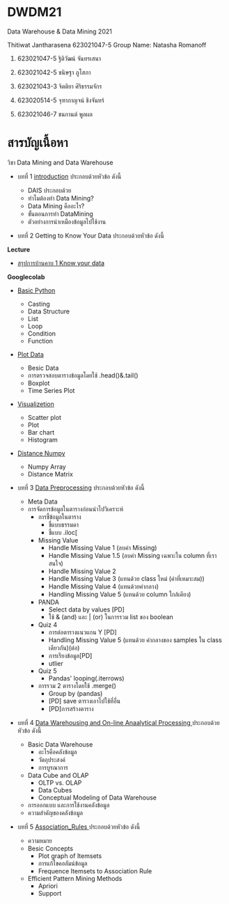 # DWDM21
Data Warehouse &amp; Data Mining 2021

Thitiwat Jantharasena 623021047-5
Group Name: Natasha Romanoff

1. 623021047-5	ฐิติวัฒน์ จันทรเสนา

2. 623021042-5	ขนิษฐา ภูโสภา

3. 623021043-3	จิตติยา ศิริธรรมจักร

4. 623020514-5	จุฑากาญจน์ ชิงจันทร์

5. 623021046-7	ชนกานต์ พูลผล

# สารบัญเนื้อหา

วิชา Data Mining and Data Warehouse

* บทที่ 1 [introduction](https://github.com/ThitiwatJtrsn/DWDM21/blob/main/HW1.pdf) ประกอบด้วยหัวข้อ ดังนี้

  * DAIS ประกอบด้วย
  * ทำไมต้องทำ Data Mining?
  * Data Mining คืออะไร?
  * ขั้นตอนการทำ DataMining
  * ตัวอย่างการนำเหมืองข้อมูลไปใช้งาน
  
* บทที่ 2 Getting to Know Your Data ประกอบด้วยหัวข้อ ดังนี้

**Lecture**

  * [สรุปการบ้านคาบ 1 Know your data](https://github.com/ThitiwatJtrsn/DWDM21/blob/main/HW2.1.pdf)

**Googlecolab**

  * [Basic Python](https://github.com/ThitiwatJtrsn/DWDM21/blob/main/Data101_(Chapter2).ipynb)
    * Casting
    * Data Structure
    * List
    * Loop
    * Condition
    * Function
  * [Plot Data](https://github.com/ThitiwatJtrsn/DWDM21/blob/main/Data102_(Chapter2).ipynb)
    * Besic Data
    * การตรวจสอบตารางข้อมูลโดยใช้ .head()&.tail()
    * Boxplot
    * Time Series Plot
  * [Visualizetion](https://github.com/ThitiwatJtrsn/DWDM21/blob/main/Data_Visualization.ipynb)
    * Scatter plot
    * Plot
    * Bar chart
    * Histogram
  * [Distance Numpy](https://github.com/ThitiwatJtrsn/DWDM21/blob/main/Distance_Numpy.ipynb)
    * Numpy Array
    * Distance Matrix
    
* บทที่ 3 [Data Preprocessing](https://github.com/ThitiwatJtrsn/DWDM21/blob/main/Data_Preprocessing(Chapter_3).ipynb) ประกอบด้วยหัวข้อ ดังนี้
  * Meta Data
  * การจัดการข้อมูลในตารางก่อนนำไปวิเคราะห์
    * การชี้ข้อมูลในตาราง
      * ชี้แบบธรรมดา
      * ชี้แบบ .iloc[
    * Missing Value
      * Handle Missing Value 1 (ลบค่า Missing)
      * Handle Missing Value 1.5 (ลบค่า Missing เฉพาะใน column ที่เราสนใจ)
      * Handle Missing Value 2
      * Handle Missing Value 3 (แทนด้วย class ใหม่ (ค่าที่เหมาะสม))
      * Handle Missing Value 4 (แทนด้วยค่ากลาง)
      * Handling Missing Value 5 (แทนด้วย column ใกล้เคียง)
    * PANDA
      * Select data by values [PD]
      * ใช้ & (and) และ | (or) ในการรวม list ของ boolean
    * Quiz 4
      * การต่อตารางแนวแกน Y [PD]
      * Handling Missing Value 5 (แทนด้วย ค่ากลางของ samples ใน class เดียวกัน)(ต่อ)
      * การเรียงข้อมูล[PD]
      * utlier
    * Quiz 5
      * Pandas' looping(.iterrows)
    * การรวม 2 ตารางโดยใช้ .merge()
      * Group by (pandas)
      * [PD] save ตารางเอาไปใช้ที่อื่น
      * [PD]การสร้างตาราง

* บทที่ 4 [Data Warehousing and On-line Anaalytical Processing ](https://github.com/ThitiwatJtrsn/DWDM21/blob/main/Chapter_4.pdf) ประกอบด้วยหัวข้อ ดังนี้
  * Basic Data Warehouse
    * อะไรคือคลังข้อมูล
    * วัตถุประสงค์
    * การบูรณาการ
  * Data Cube and OLAP
    * OLTP vs. OLAP
    * Data Cubes
    * Conceptual Modeling of Data Warehouse
  * การออกแบบ และการใช้งานคลังข้อมูล
  * ความสำคัญของคลังข้อมูล

* บทที่ 5 [Association_Rules ](https://github.com/ThitiwatJtrsn/DWDM21/blob/main/Chapter_6_Association_Rules.ipynb) ประกอบด้วยหัวข้อ ดังนี้
  * ความหมาย
  * Besic Concepts
    * Plot graph of Itemsets
    * การแก้ไขคอลัมน์ข้อมูล
    * Frequence Itemsets to Association Rule
  * Efficient Pattern Mining Methods
    * Apriori
    * Support
